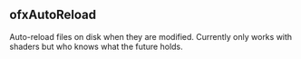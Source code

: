 ## ofxAutoReload

Auto-reload files on disk when they are modified. Currently only works with shaders but who knows what the future holds.
